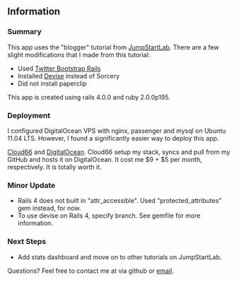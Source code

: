 ## Information

### Summary

This app uses the "blogger" tutorial from [JumpStartLab](http://tutorials.jumpstartlab.com/projects/blogger.html). There are a few
slight modifications that I made from this tutorial:

* Used [Twitter Bootstrap Rails](https://github.com/seyhunak/twitter-bootstrap-rails)
* Installed [Devise](https://github.com/plataformatec/devise) instead of Sorcery
* Did not install paperclip

This app is created using rails 4.0.0 and ruby 2.0.0p195.

### Deployment

I configured DigitalOcean VPS with nginx, passenger and mysql on Ubuntu 11.04 LTS. However, I found a significantly easier way
to deploy this app.

[Cloud66](https://www.cloud66.com) and [DigitalOcean](https://www.digitalocean.com/). Cloud66 setup my stack, syncs and pull
from my GitHub and hosts it on DigitalOcean. It cost me $9 + $5 per month, respectively. It is totally worth it.

### Minor Update

* Rails 4 does not built in "attr_accessible". Used "protected_attributes" gem instead, for now.
* To use devise on Rails 4, specify branch. See gemfile for more information.

### Next Steps

* Add stats dashboard and move on to other tutorials on JumpStartLab.

Questions? Feel free to contact me at via github or [email](mailto:alvinangbs@gmail.com).
